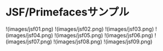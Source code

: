 # JSF/Primefacesサンプル

!(images/jsf01.png)
!(images/jsf02.png)
!(images/jsf03.png)
!(images/jsf04.png)
!(images/jsf05.png)
!(images/jsf06.png)
!(images/jsf07.png)
!(images/jsf08.png)
!(images/jsf09.png)
